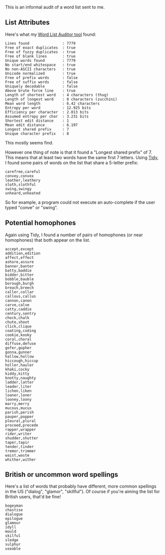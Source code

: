 This is an informal audit of a word list sent to me.

## List Attributes

Here's what my [Word List Auditor tool](https://github.com/sts10/wla) found:

```text
Lines found               : 7779
Free of exact duplicates  : true
Free of fuzzy duplicates  : true
Free of blank lines       : true
Unique words found        : 7779
No start/end whitespace   : true
No non-ASCII characters   : true
Unicode normalized        : true
Free of prefix words      : false
Free of suffix words      : false
Uniquely decodable        : false
Above brute force line    : true
Length of shortest word   : 4 characters (thug)
Length of longest word    : 8 characters (zucchini)
Mean word length          : 6.42 characters
Entropy per word          : 12.925 bits
Efficiency per character  : 2.013 bits
Assumed entropy per char  : 3.231 bits
Shortest edit distance    : 1
Mean edit distance        : 6.197
Longest shared prefix     : 7
Unique character prefix   : 8
```

This mostly seems find. 

However one thing of note is that it found a "Longest shared prefix" of 7. This means that at least two words have the same first 7 letters. Using [Tidy](https://github.com/sts10/tidy), I found some pairs of words on the list that share a 5-letter prefix: 

```text
carefree,careful
convey,convex
leather,leathery
sloth,slothful
swing,swingy
unheard,unheated
```

So for example, a program could not execute an auto-complete if the user typed "conve" or "swing".

## Potential homophones

Again using Tidy, I found a number of pairs of homophones (or near homophones) that both appear on the list.
```text
accept,except
addition,edition
affect,effect
ashore,assure
banner,banter
batty,baddie
bidder,bitter
bobble,bauble
borough,burgh
breach,breech
caller,collar
callous,callus
cannon,canon
carve,calve
catty,caddie
century,sentry
chock,chalk
chute,shoot
click,clique
coating,coding
cookie,kooky
coral,choral
diffuse,defuse
gofer,gopher
gonna,gunner
hallow,hollow
hiccough,hiccup
holler,hauler
khaki,cocky
kiddy,kitty
knotty,naughty
ladder,latter
leader,liter
lichen,liken
loaner,loner
looney,loony
marry,merry
mucous,mucus
parish,perish
pauper,popper
pleural,plural
proceed,precede
rapper,wrapper
rider,writer
shudder,shutter
taper,tapir
tender,tinder
tremor,trimmer
waist,waste
whither,wither
```

## British or uncommon word spellings
Here's a list of words that probably have different, more common spellings in the US ("dialog", "glamor", "skillful"). Of course if you're aiming the list for British users, that'd be fine! 
```text
bogeyman
chastise
dialogue
epilogue
glamour
idyll
mould
skilful
sledge
sulphur
useable
```


